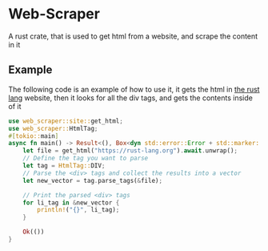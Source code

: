 # Web-Scraper

A rust crate, that is used to get html from a website, and scrape the content in it

## Example

The following code is an example of how to use it, it gets the html in [the rust lang](https://rust-lang.org) website, then it looks for all the div tags, and gets the contents inside of it

```rs
use web_scraper::site::get_html;
use web_scraper::HtmlTag;
#[tokio::main]
async fn main() -> Result<(), Box<dyn std::error::Error + std::marker::Send + std::marker::Sync>> {
    let file = get_html("https://rust-lang.org").await.unwrap();
    // Define the tag you want to parse
    let tag = HtmlTag::DIV;
    // Parse the <div> tags and collect the results into a vector
    let new_vector = tag.parse_tags(&file);

    // Print the parsed <div> tags
    for li_tag in &new_vector {
        println!("{}", li_tag);
    }

    Ok(())
}
```
